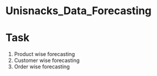 # Unisnacks_Data_Forecasting

# Task
1. Product wise forecasting
2. Customer wise forecasting
3. Order wise forecasting
